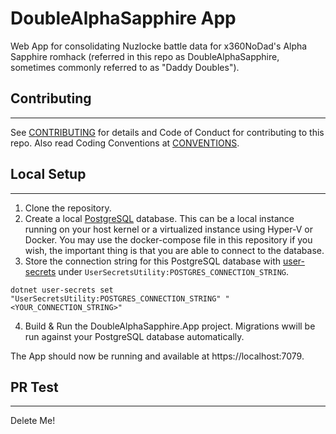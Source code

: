 # DoubleAlphaSapphire App

Web App for consolidating Nuzlocke battle data for x360NoDad's Alpha Sapphire romhack (referred in this repo as DoubleAlphaSapphire, sometimes commonly referred to as "Daddy Doubles").


## Contributing
---
See [CONTRIBUTING](docs/CONTRIBUTING.md) for details and Code of Conduct for contributing to this repo. Also read Coding Conventions at [CONVENTIONS](docs/CONVENTIONS.md).


## Local Setup
---

1. Clone the repository.
2. Create a local [PostgreSQL](https://www.postgresql.org/) database. This can be a local instance running on your host kernel or a virtualized instance using Hyper-V or Docker. You may use the docker-compose file in this repository if you wish, the important thing is that you are able to connect to the database.
3. Store the connection string for this PostgreSQL database with [user-secrets](https://learn.microsoft.com/en-us/aspnet/core/security/app-secrets?view=aspnetcore-7.0&tabs=windows#set-a-secret) under `UserSecretsUtility:POSTGRES_CONNECTION_STRING`.

```
dotnet user-secrets set "UserSecretsUtility:POSTGRES_CONNECTION_STRING" "<YOUR_CONNECTION_STRING>"
```

4. Build & Run the DoubleAlphaSapphire.App project. Migrations wwill be run against your PostgreSQL database automatically.

The App should now be running and available at https://localhost:7079.

## PR Test
---
Delete Me!
